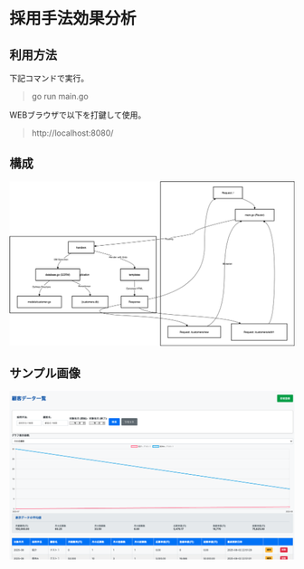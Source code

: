 # 採用手法効果分析
## 利用方法
下記コマンドで実行。
> go run main.go

WEBブラウザで以下を打鍵して使用。

> http://localhost:8080/

## 構成
![](Job_Application_Analysis.drawio.svg)

## サンプル画像
![](sample_image.png)

